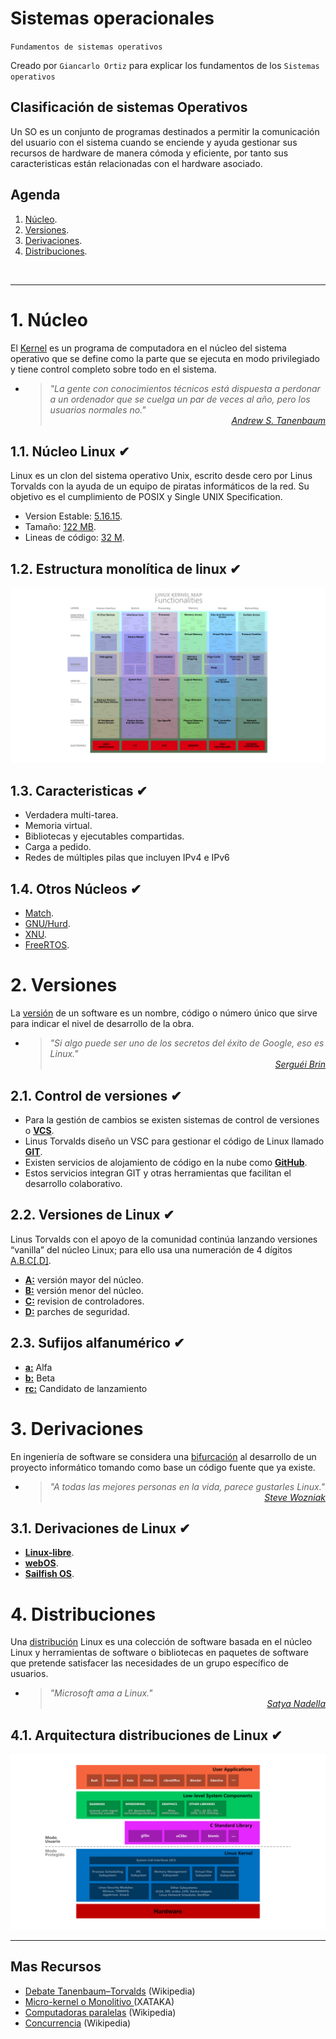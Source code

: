 # Sistemas operacionales
<p><code>Fundamentos de sistemas operativos</code></p>
<p>Creado por <code>Giancarlo Ortiz</code> para explicar los fundamentos de los <code>Sistemas operativos</code></p>

## Clasificación de sistemas Operativos
Un SO es un conjunto de programas destinados a permitir la comunicación del usuario con el sistema cuando se enciende y ayuda gestionar sus recursos de hardware de manera cómoda y eficiente, por tanto sus caracteristicas están relacionadas con el hardware asociado.


## Agenda
1. [Núcleo](#1-núcleo-de-linux).
1. [Versiones](#2-versiones).
1. [Derivaciones](#3-derivaciones).
1. [Distribuciones](#4-distribuciones).

<br>


---
# 1. Núcleo
El [Kernel][1_0] es un programa de computadora en el núcleo del sistema operativo que se define como la parte que se ejecuta en modo privilegiado y tiene control completo sobre todo en el sistema.

* ><i>"La gente con conocimientos técnicos está dispuesta a perdonar a un ordenador que se cuelga un par de veces al año, pero los usuarios normales no."</i><br><cite style="display:block; text-align: right">
[Andrew S. Tanenbaum](https://es.wikipedia.org/wiki/Andrew_S._Tanenbaum)</cite>

[1_0]:https://es.wikipedia.org/wiki/N%C3%BAcleo_(inform%C3%A1tica)#


## 1.1. Núcleo Linux ✔
Linux es un clon del sistema operativo Unix, escrito desde cero por Linus Torvalds con la ayuda de un equipo de piratas informáticos de la red. Su objetivo es el cumplimiento de POSIX y Single UNIX Specification.

* Version Estable: [5.16.15][11_0].
* Tamaño: [122 MB][11_0].
* Lineas de código: [32 M][11_0].

[11_0]:https://www.kernel.org/


## 1.2. Estructura monolítica de linux ✔
![Estructura del núcleo Linux](img/linux-kernel.svg "Núcleo de Linux")


## 1.3. Caracteristicas ✔
* Verdadera multi-tarea.
* Memoria virtual.
* Bibliotecas y ejecutables compartidas.
* Carga a pedido.
* Redes de múltiples pilas que incluyen IPv4 e IPv6


## 1.4. Otros Núcleos ✔
* [Match][14_1].
* [GNU/Hurd][14_2].
* [XNU][14_3].
* [FreeRTOS][14_4].

[14_1]:https://es.wikipedia.org/wiki/Mach_(n%C3%BAcleo)#
[14_2]:https://es.wikipedia.org/wiki/GNU_Hurd
[14_3]:https://en.wikipedia.org/wiki/XNU
[14_4]:https://es.wikipedia.org/wiki/FreeRTOS


# 2. Versiones
La [versión][2_0] de un software es un nombre, código o número único que sirve para indicar el nivel de desarrollo de la obra.

* ><i>"Si algo puede ser uno de los secretos del éxito de Google, eso es Linux."</i><br><cite style="display:block; text-align: right">
[Serguéi Brin](https://es.wikipedia.org/wiki/Sergu%C3%A9i_Brin)</cite>

[2_0]:https://es.wikipedia.org/wiki/Versionado_de_software


## 2.1. Control de versiones ✔
* Para la gestión de cambios se existen sistemas de control de versiones o [**VCS**][21_1].
* Linus Torvalds diseño un VSC para gestionar el código de Linux llamado [**GIT**][21_2].
* Existen servicios de alojamiento de código en la nube como [**GitHub**][21_3].
* Estos servicios integran GIT y otras herramientas que facilitan el desarrollo colaborativo.

[21_1]:https://es.wikipedia.org/wiki/Control_de_versiones
[21_2]:https://es.wikipedia.org/wiki/Git
[21_3]:https://es.wikipedia.org/wiki/GitHub


## 2.2. Versiones de Linux ✔
Linus Torvalds con el apoyo de la comunidad continúa lanzando versiones “vanilla” del núcleo Linux; para ello usa una numeración de 4 dígitos [A.B.C[.D]][22_0].

* [__A:__][22_0]  versión mayor del núcleo.
* [__B:__][22_0]  versión menor del núcleo.
* [__C:__][22_0]  revision de controladores.
* [__D:__][22_0]  parches de seguridad. 

[22_0]:https://es.wikipedia.org/wiki/N%C3%BAcleo_Linux#Versiones


## 2.3. Sufijos alfanumérico ✔
* [__a:__][23_0] Alfa
* [__b:__][23_0] Beta
* [__rc:__][23_0] Candidato de lanzamiento

[23_0]:https://en.wikipedia.org/wiki/Software_versioning


# 3. Derivaciones
En ingeniería de software se considera una [bifurcación][3_0] al desarrollo de un proyecto informático tomando como base un código fuente que ya existe.

* ><i>"A todas las mejores personas en la vida, parece gustarles Linux."</i><br><cite style="display:block; text-align: right">
[Steve Wozniak](https://es.wikipedia.org/wiki/Steve_Wozniak)</cite>

[3_0]:https://es.wikipedia.org/wiki/Bifurcaci%C3%B3n_(desarrollo_de_software)#


## 3.1. Derivaciones de Linux ✔
* [__Linux-libre__][31_1].
* [__webOS__][31_2].
* [__Sailfish OS__][31_3].

[31_1]:https://es.wikipedia.org/wiki/Linux-libre
[31_2]:https://es.wikipedia.org/wiki/WebOS
[31_3]:https://es.wikipedia.org/wiki/Sailfish_OS


# 4. Distribuciones
Una [distribución][4_0] Linux es una colección de software basada en el núcleo Linux y herramientas de software o bibliotecas en paquetes de software que pretende satisfacer las necesidades de un grupo específico de usuarios.

* ><i>"Microsoft ama a Linux."</i><br><cite style="display:block; text-align: right">
[Satya Nadella](https://es.wikipedia.org/wiki/Satya_Nadella)</cite>

[4_0]:https://es.wikipedia.org/wiki/Distribuci%C3%B3n_Linux


## 4.1. Arquitectura distribuciones de Linux ✔

![Arquitectura Linux](img/linux.svg "Arquitectura Linux")


---
## Mas Recursos
- [Debate Tanenbaum–Torvalds](https://es.wikipedia.org/wiki/Debate_Tanenbaum%E2%80%93Torvalds) (Wikipedia)
- [Micro-kernel o Monolitivo ](https://www.xataka.com/historia-tecnologica/linux-esta-obsoleto-historia-detras-declaracion-que-provoco-debate-apasionante-acerca-este-sistema-operativo-1) (XATAKA)
- [Computadoras paralelas](https://es.wikipedia.org/wiki/Computaci%C3%B3n_paralela#Clases_de_computadoras_paralelas) (Wikipedia)
- [Concurrencia](https://es.wikipedia.org/wiki/Concurrencia_(inform%C3%A1tica)) (Wikipedia)